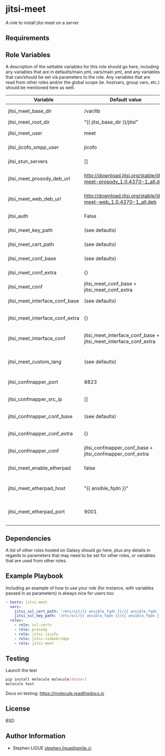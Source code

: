 jitsi-meet
=========

A role to install jitsi meet on a server

Requirements
------------


Role Variables
--------------

A description of the settable variables for this role should go here, including any variables that are in defaults/main.yml, vars/main.yml, and any variables that can/should be set via parameters to the role. Any variables that are read from other roles and/or the global scope (ie. hostvars, group vars, etc.) should be mentioned here as well.

| Variable                    | Default value                | Description                        |
| --------------------------- | ---------------------------- | ---------------------------------- |
| jitsi_meet_base_dir         | /var/lib                     | parent dir of jitsi install dir    |
| jitsi_meet_root_dir         | "{{ jitsi_base_dir }}/jitsi" | jitsi install dir                  |
| jitsi_meet_user             | meet                         | owner of install dirs              |
| jitsi_jicofo_xmpp_user      | jicofo                       | jicofo xmpp user                   |
| jitsi_stun_servers          | []                           | list of the stun servers           |
| jitsi_meet_prosody_deb_url | http://download.jitsi.org/stable/jitsi-meet-prosody_1.0.4370-1_all.deb | url of meet_prosody deb archive |
| jitsi_meet_web_deb_url | http://download.jitsi.org/stable/jitsi-meet-web_1.0.4370-1_all.deb | url of meet_web deb archive |
| jitsi_auth                  | False                        | auth type for jitsi                |
| jitsi_meet_key_path         | (see defaults)               | path to prosody key                |
| jitsi_meet_cert_path        | (see defaults)               | path to prosody cert               |
| jitsi_meet_conf_base        | (see defaults)               | conf base of meet                  |
| jitsi_meet_conf_extra       | {}                           | extra conf of meet                 |
| jitsi_meet_conf | jitsi_meet_conf_base + jitsi_meet_conf_extra | conf of meet                   |
| jitsi_meet_interface_conf_base | (see defaults)            | interface conf base of meet        |
| jitsi_meet_interface_conf_extra | {}                       | interface extra conf of meet       |
| jitsi_meet_interface_conf | jitsi_meet_interface_conf_base + jitsi_meet_interface_conf_extra | xmpp domain for videobridge |
| jitsi_meet_custom_lang      | (see defaults)         | define custom language of meet interface |
| jitsi_confmapper_port       | 8823                         | port used by confmapper            |
| jitsi_confmapper_src_ip     | []                         | ip of incoming trafic for confmapper |
| jitsi_confmapper_conf_base  | (see defaults)               | conf base of confmapper            |
| jitsi_confmapper_conf_extra | {}                           | extra conf base confmapper         |
| jitsi_confmapper_conf | jitsi_confmapper_conf_base + jitsi_confmapper_conf_extra | conf of confmapper |
| jitsi_meet_enable_etherpad  | false                        | enable etherpad usage              |
| jitsi_meet_etherpad_host | "{{ ansible_fqdn }}"         | address of the etherpad server     |
| jitsi_meet_etherpad_port    | 9001                         | listening port of the etherpad server |

Dependencies
------------

A list of other roles hosted on Galaxy should go here, plus any details in regards to parameters that may need to be set for other roles, or variables that are used from other roles.

Example Playbook
----------------

Including an example of how to use your role (for instance, with variables passed in as parameters) is always nice for users too:

```yml
- hosts: jitsi-meet
  vars:
    jitsi_ssl_cert_path: "/etc/ssl/{{ ansible_fqdn }}/{{ ansible_fqdn }}.pem"
    jitsi_ssl_key_path: "/etc/ssl/{{ ansible_fqdn }}/{{ ansible_fqdn }}.key"
  roles:
    - role: ssl-certs
    - role: prosody
    - role: jitsi-jicofo
    - role: jitsi-videobridge
    - role: jitsi-meet
```

Testing
--------

Launch the test

```bash
pip install molecule molecule[docker]
molecule test
```

Docs on testing:
https://molecule.readthedocs.io


License
-------

BSD

Author Information
------------------

* Stephen LIGUE <stephen.ligue@smile.ci>
